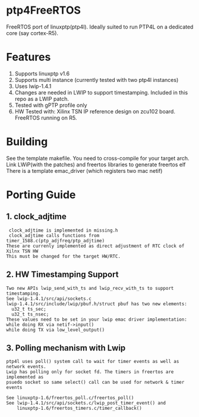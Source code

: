 # ptp4FreeRTOS
FreeRTOS port of linuxptp(ptp4l). 
Ideally suited to run PTP4L on a dedicated core (say cortex-R5). 

# Features
1. Supports linuxptp v1.6
2. Supports multi instance (currently tested with two ptp4l instances)
3. Uses lwip-1.4.1
4. Changes are needed in LWIP to support timestamping. Included in this repo as a LWIP patch.
5. Tested with gPTP profile only
6. HW Tested with:
    Xilinx TSN IP reference design on zcu102 board. FreeRTOS running on R5. 

# Building
   See the template makefile. You need to cross-compile for your target arch.
   Link LWiP(with the patches) and freertos libraries to generate freertos elf 
   There is a template emac_driver (which registers two mac netif)

# Porting Guide
## 1. clock_adjtime
     clock_adjtime is implemented in missing.h
     clock_adjtime calls functions from timer_1588.c(ptp_adjfreq/ptp_adjtime)
    These are currenly implemented as direct adjustment of RTC clock of Xilnx TSN HW
    This must be changed for the target HW/RTC.
## 2. HW Timestamping Support 
    Two new APIs lwip_send_with_ts and lwip_recv_with_ts to support timestamping.
    See lwip-1.4.1/src/api/sockets.c
    lwip-1.4.1/src/include/lwip/pbuf.h/struct pbuf has two new elements:
      u32_t ts_sec;
      u32_t ts_nsec;
    These values need to be set in your lwip emac driver implementation:
    while doing RX via netif->input()
    while doing TX via low_level_output() 
## 3. Polling mechanism with Lwip
    ptp4l uses poll() system call to wait for timer events as well as network events. 
    Lwip has polling only for socket fd. The timers in freertos are implemented as 
    psuedo socket so same select() call can be used for network & timer events
    
    See linuxptp-1.6/freertos_poll.c/freertos_poll()
    See lwip-1.4.1/src/api/sockets.c/lwip_post_timer_event() and
        linuxptp-1.6/freertos_timers.c/timer_callback()
 

    
